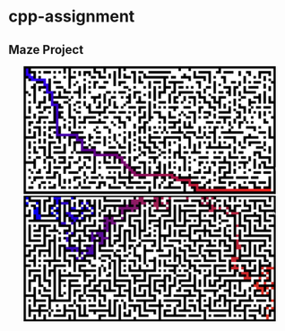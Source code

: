 # cpp-assignment

## Maze Project

<p align="center">
  <img src="https://github.com/soso0024/cpp-assignment/blob/main/maze/mazes/_cell.png" alt="maze image 01" width="450"/>
  <img src="https://github.com/soso0024/cpp-assignment/blob/main/maze/mazes/_corridor.png" alt="maze image 02" width="450"/>
</p>
